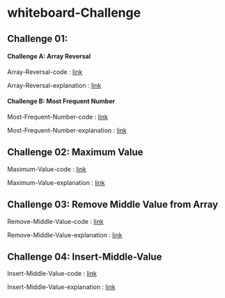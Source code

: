 # whiteboard-Challenge

## Challenge 01:
#### Challenge A: Array Reversal
Array-Reversal-code :
[link](https://github.com/nooralbonne/challenges-and-data-structures1/blob/whiteboard-challenges/whiteboard-challenges/assets/Array-Reversal-code.png)	

Array-Reversal-explanation :
[link](https://github.com/nooralbonne/challenges-and-data-structures1/blob/whiteboard-challenges/whiteboard-challenges/assets/Array-Reversal-explanation.png)

#### Challenge B: Most Frequent Number
Most-Frequent-Number-code :
[link](https://github.com/nooralbonne/challenges-and-data-structures1/blob/whiteboard-challenges/whiteboard-challenges/assets/Most-Frequent-Number-code.png)	

Most-Frequent-Number-explanation :
[link](https://github.com/nooralbonne/challenges-and-data-structures1/blob/whiteboard-challenges/whiteboard-challenges/assets/Most-Frequent-Number-explanation.png)

## Challenge 02: Maximum Value
Maximum-Value-code :
[link](https://github.com/nooralbonne/challenges-and-data-structures1/blob/Maximum-Value/whiteboard-challenges/assets/Maximum-Value-code.png)	

Maximum-Value-explanation :
[link](https://github.com/nooralbonne/challenges-and-data-structures1/blob/Maximum-Value/whiteboard-challenges/assets/Maximum-Value-explanation.png)

## Challenge 03: Remove Middle Value from Array
Remove-Middle-Value-code :
[link](https://github.com/nooralbonne/challenges-and-data-structures1/blob/Remove-Middle-Value/whiteboard-challenges/assets/Remove-Middle-Value-code.png)	

Remove-Middle-Value-explanation :
[link](https://github.com/nooralbonne/challenges-and-data-structures1/blob/Remove-Middle-Value/whiteboard-challenges/assets/Remove-Middle-Value-explanation.jpg)

## Challenge 04: Insert-Middle-Value
Insert-Middle-Value-code :
[link](https://github.com/nooralbonne/challenges-and-data-structures1/blob/Insert-Middle-Value/whiteboard-challenges/assets/Insert-Middle-Value-code.jpg)	

Insert-Middle-Value-explanation :
[link](https://github.com/nooralbonne/challenges-and-data-structures1/blob/Insert-Middle-Value/whiteboard-challenges/assets/Insert-Middle-Value-Explanation.jpg)
